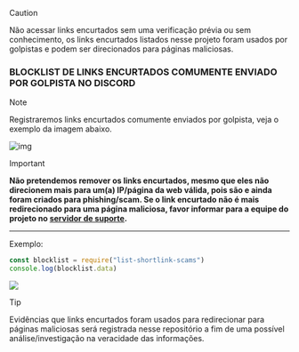 > [!CAUTION]
> Não acessar links encurtados sem uma verificação prévia ou sem conhecimento, os links encurtados listados nesse projeto foram usados por golpistas e podem ser direcionados para páginas maliciosas. 

### BLOCKLIST DE LINKS ENCURTADOS COMUMENTE ENVIADO POR GOLPISTA NO DISCORD

> [!NOTE]
> Registraremos links encurtados comumente enviados por golpista, veja o exemplo da imagem abaixo.

![img](https://i.imgur.com/6cEB0Tb.png)


> [!IMPORTANT] 
> **️Não pretendemos remover os links encurtados, mesmo que eles não direcionem mais para um(a) IP/página da web válida, pois são e ainda foram criados para phishing/scam. Se o link encurtado não é mais redirecionado para uma página maliciosa, favor informar para a equipe do projeto no [servidor de suporte](https://dsc.gg/t3guide).**
---
Exemplo:
```javascript
const blocklist = require("list-shortlink-scams")
console.log(blocklist.data)
```
<a href="https://www.npmjs.com/package/"><img src="https://img.shields.io/badge/-%20?style=flat-square&logo=npm&logoColor=white&label=list-shortlink-scams&labelColor=c40404&color=c40404&link=https://www.npmjs.com/package/list-shortlink-scams"/></a> 

> [!TIP]
> Evidências que links encurtados foram usados para redirecionar para páginas maliciosas será registrada nesse repositório a fim de uma possível análise/investigação na veracidade das informações.

